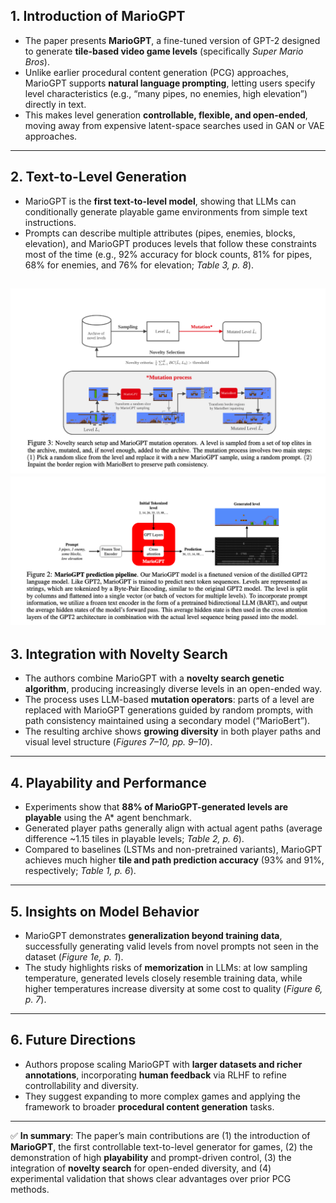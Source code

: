 ## 1. Introduction of **MarioGPT**

* The paper presents **MarioGPT**, a fine-tuned version of GPT-2 designed to generate **tile-based video game levels** (specifically *Super Mario Bros*).
* Unlike earlier procedural content generation (PCG) approaches, MarioGPT supports **natural language prompting**, letting users specify level characteristics (e.g., “many pipes, no enemies, high elevation”) directly in text.
* This makes level generation **controllable, flexible, and open-ended**, moving away from expensive latent-space searches used in GAN or VAE approaches.

---

## 2. **Text-to-Level Generation**

* MarioGPT is the **first text-to-level model**, showing that LLMs can conditionally generate playable game environments from simple text instructions.
* Prompts can describe multiple attributes (pipes, enemies, blocks, elevation), and MarioGPT produces levels that follow these constraints most of the time (e.g., 92% accuracy for block counts, 81% for pipes, 68% for enemies, and 76% for elevation; *Table 3, p. 8*).

![](../assets/mario_gpt_1.png)
![](../assets/mario_gpt_2.png)
---

## 3. **Integration with Novelty Search**

* The authors combine MarioGPT with a **novelty search genetic algorithm**, producing increasingly diverse levels in an open-ended way.
* The process uses LLM-based **mutation operators**: parts of a level are replaced with MarioGPT generations guided by random prompts, with path consistency maintained using a secondary model (“MarioBert”).
* The resulting archive shows **growing diversity** in both player paths and visual level structure (*Figures 7–10, pp. 9–10*).

---

## 4. **Playability and Performance**

* Experiments show that **88% of MarioGPT-generated levels are playable** using the A\* agent benchmark.
* Generated player paths generally align with actual agent paths (average difference \~1.15 tiles in playable levels; *Table 2, p. 6*).
* Compared to baselines (LSTMs and non-pretrained variants), MarioGPT achieves much higher **tile and path prediction accuracy** (93% and 91%, respectively; *Table 1, p. 6*).

---

## 5. **Insights on Model Behavior**

* MarioGPT demonstrates **generalization beyond training data**, successfully generating valid levels from novel prompts not seen in the dataset (*Figure 1e, p. 1*).
* The study highlights risks of **memorization** in LLMs: at low sampling temperature, generated levels closely resemble training data, while higher temperatures increase diversity at some cost to quality (*Figure 6, p. 7*).

---

## 6. **Future Directions**

* Authors propose scaling MarioGPT with **larger datasets and richer annotations**, incorporating **human feedback** via RLHF to refine controllability and diversity.
* They suggest expanding to more complex games and applying the framework to broader **procedural content generation** tasks.

---

✅ **In summary**:
The paper’s main contributions are (1) the introduction of **MarioGPT**, the first controllable text-to-level generator for games, (2) the demonstration of high **playability** and prompt-driven control, (3) the integration of **novelty search** for open-ended diversity, and (4) experimental validation that shows clear advantages over prior PCG methods.


